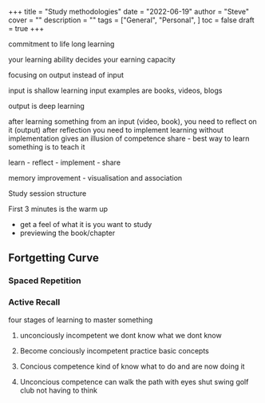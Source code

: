 +++
title = "Study methodologies"
date = "2022-06-19"
author = "Steve"
cover = ""
description = ""
tags = ["General", "Personal", ]
toc = false
draft = true
+++

commitment to life long learning

your learning ability decides your earning capacity

focusing on output instead of input

input is shallow learning
input examples are books, videos, blogs 

output is deep learning

after learning something from an input (video, book), you need to reflect on it (output)
after reflection you need to implement 
learning without implementation gives an illusion of competence 
share - best way to learn something is to teach it


learn - reflect - implement - share 

memory improvement - visualisation and association

Study session structure 

First 3 minutes is the warm up 
- get a feel of what it is you want to study 
- previewing the book/chapter 


## Fortgetting Curve 

### Spaced Repetition 

### Active Recall 

four stages of learning to master something

1. unconciously incompetent 
we dont know what we dont know 

2. Become conciously incompetent 
practice basic concepts 

3. Concious competence 
kind of know what to do and are now doing it 

4. Unconcious competence 
can walk the path with eyes shut 
swing golf club not having to think 
